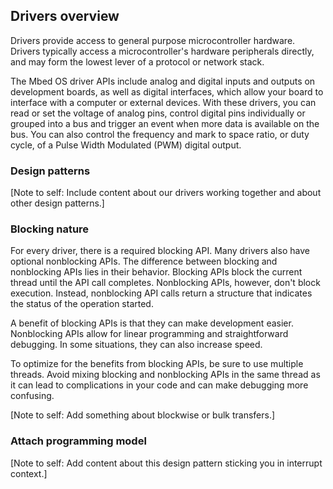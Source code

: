 ## Drivers overview

Drivers provide access to general purpose microcontroller hardware. Drivers typically access a microcontroller's hardware peripherals directly, and may form the lowest lever of a protocol or network stack.

The Mbed OS driver APIs include analog and digital inputs and outputs on development boards, as well as digital interfaces, which allow your board to interface with a computer or external devices. With these drivers, you can read or set the voltage of analog pins, control digital pins individually or grouped into a bus and trigger an event when more data is available on the bus. You can also control the frequency and mark to space ratio, or duty cycle, of a Pulse Width Modulated (PWM) digital output.

### Design patterns

[Note to self: Include content about our drivers working together and about other design patterns.]

### Blocking nature

For every driver, there is a required blocking API. Many drivers also have optional nonblocking APIs. The difference between blocking and nonblocking APIs lies in their behavior. Blocking APIs block the current thread until the API call completes. Nonblocking APIs, however, don't block execution. Instead, nonblocking API calls return a structure that indicates the status of the operation started.

A benefit of blocking APIs is that they can make development easier. Nonblocking APIs allow for linear programming and straightforward debugging. In some situations, they can also increase speed.

To optimize for the benefits from blocking APIs, be sure to use multiple threads. Avoid mixing blocking and nonblocking APIs in the same thread as it can lead to complications in your code and can make debugging more confusing. 

[Note to self: Add something about blockwise or bulk transfers.]

### Attach programming model

[Note to self: Add content about this design pattern sticking you in interrupt context.]

<!---add design patterns about HAL, drivers working together, attach programming model/design pattern that sticks you in interrupt context, all blocking by nature, blockwise or bulk transfers, play down asynchronous natures, focus on blocking--->
